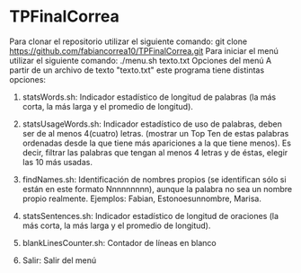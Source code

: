 # TPFinalCorrea
Para clonar el repositorio utilizar el siguiente comando:
git clone https://github.com/fabiancorrea10/TPFinalCorrea.git
Para iniciar el menú utilizar el siguiente comando:
./menu.sh texto.txt
Opciones del menú
A partir de un archivo de texto "texto.txt" este programa tiene distintas opciones:

 1.   statsWords.sh:
Indicador estadístico de longitud de palabras (la más corta, la más larga y el promedio de longitud).
2.	statsUsageWords.sh:
Indicador estadístico de uso de palabras, deben ser de al menos 4(cuatro) letras. (mostrar un Top Ten de estas palabras ordenadas desde la que tiene más apariciones a la que tiene menos). Es decir, filtrar las palabras que tengan al menos 4 letras y de éstas, elegir las 10 más usadas.
3.	findNames.sh:
Identificación de nombres propios (se identifican sólo si están en este formato Nnnnnnnnn), aunque la palabra no sea un nombre propio realmente. Ejemplos: Fabian, Estonoesunnombre, Marisa.
4.	statsSentences.sh:
Indicador estadístico de longitud de oraciones (la más corta, la más larga y el promedio de longitud).
5.	blankLinesCounter.sh:
Contador de líneas en blanco

6.	Salir:
Salir del menú
